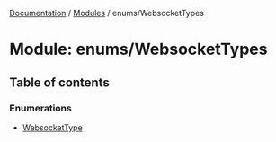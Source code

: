 [Documentation](../README.md) / [Modules](../modules.md) / enums/WebsocketTypes

# Module: enums/WebsocketTypes

## Table of contents

### Enumerations

- [WebsocketType](../enums/enums_WebsocketTypes.WebsocketType.md)
